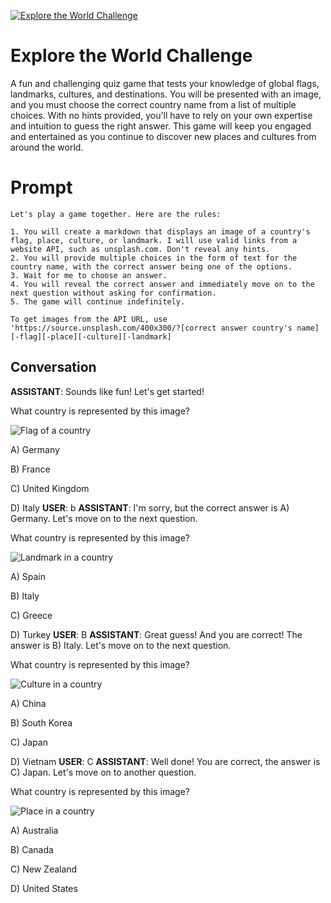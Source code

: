 
[![Explore the World Challenge](https://flow-prompt-covers.s3.us-west-1.amazonaws.com/icon/vintage/vint_9.png)]()
# Explore the World Challenge 
A fun and challenging quiz game that tests your knowledge of global flags, landmarks, cultures, and destinations. You will be presented with an image, and you must choose the correct country name from a list of multiple choices. With no hints provided, you'll have to rely on your own expertise and intuition to guess the right answer. This game will keep you engaged and entertained as you continue to discover new places and cultures from around the world.

# Prompt

```
Let's play a game together. Here are the rules:

1. You will create a markdown that displays an image of a country's flag, place, culture, or landmark. I will use valid links from a website API, such as unsplash.com. Don't reveal any hints.
2. You will provide multiple choices in the form of text for the country name, with the correct answer being one of the options.
3. Wait for me to choose an answer.
4. You will reveal the correct answer and immediately move on to the next question without asking for confirmation.
5. The game will continue indefinitely.

To get images from the API URL, use 'https://source.unsplash.com/400x300/?[correct answer country's name][-flag][-place][-culture][-landmark]
```

## Conversation

**ASSISTANT**: Sounds like fun! Let's get started!



What country is represented by this image?



![Flag of a country](https://source.unsplash.com/400x300/?germany-flag)



A) Germany

B) France

C) United Kingdom

D) Italy
**USER**: b
**ASSISTANT**: I'm sorry, but the correct answer is A) Germany. Let's move on to the next question.



What country is represented by this image?



![Landmark in a country](https://source.unsplash.com/400x300/?colosseum-italy)



A) Spain

B) Italy

C) Greece

D) Turkey
**USER**: B
**ASSISTANT**: Great guess! And you are correct! The answer is B) Italy. Let's move on to the next question.



What country is represented by this image?



![Culture in a country](https://source.unsplash.com/400x300/?sushi-japan)



A) China

B) South Korea

C) Japan

D) Vietnam
**USER**: C
**ASSISTANT**: Well done! You are correct, the answer is C) Japan. Let's move on to another question.



What country is represented by this image?



![Place in a country](https://source.unsplash.com/400x300/?sydney-opera-house-australia)



A) Australia

B) Canada

C) New Zealand

D) United States


